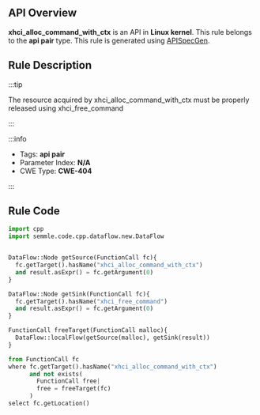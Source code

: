 ---
---


## API Overview
**xhci_alloc_command_with_ctx** is an API in **Linux kernel**. This rule belongs to the **api pair** type. This rule is generated using [APISpecGen](../../tools/APISpecGen).
## Rule Description

:::tip

The resource acquired by xhci_alloc_command_with_ctx must be properly released using xhci_free_command

:::

:::info

- Tags: **api pair**
- Parameter Index: **N/A**
- CWE Type: **CWE-404**

:::

## Rule Code
```python
import cpp
import semmle.code.cpp.dataflow.new.DataFlow


DataFlow::Node getSource(FunctionCall fc){
  fc.getTarget().hasName("xhci_alloc_command_with_ctx")
  and result.asExpr() = fc.getArgument(0)
}

DataFlow::Node getSink(FunctionCall fc){
  fc.getTarget().hasName("xhci_free_command")
  and result.asExpr() = fc.getArgument(0)
}

FunctionCall freeTarget(FunctionCall malloc){
  DataFlow::localFlow(getSource(malloc), getSink(result))
}

from FunctionCall fc
where fc.getTarget().hasName("xhci_alloc_command_with_ctx")
      and not exists(
        FunctionCall free| 
        free = freeTarget(fc)
      )
select fc.getLocation()

    
```